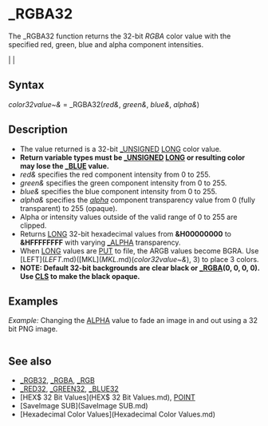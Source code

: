 # _RGBA32

The _RGBA32 function returns the 32-bit *RGBA* color value with the specified red, green, blue and alpha component intensities.

  

|  |

## Syntax

*color32value~&* = _RGBA32(*red&*, *green&*, *blue&*, *alpha&*)
  

## Description

* The value returned is a 32-bit [_UNSIGNED](_UNSIGNED.md) [LONG](LONG.md) color value.
* **Return variable types must be [_UNSIGNED](_UNSIGNED.md) [LONG](LONG.md) or resulting color may lose the [_BLUE](_BLUE.md) value.**
* *red&* specifies the red component intensity from 0 to 255.
* *green&* specifies the green component intensity from 0 to 255.
* *blue&* specifies the blue component intensity from 0 to 255.
* *alpha&* specifies the [*alpha*](*alpha*.md) component transparency value from 0 (fully transparent) to 255 (opaque).
* Alpha or intensity values outside of the valid range of 0 to 255 are clipped.
* Returns [LONG](LONG.md) 32-bit hexadecimal values from **&H00000000** to **&HFFFFFFFF** with varying [_ALPHA](_ALPHA.md) transparency.
* When [LONG](LONG.md) values are [PUT](PUT.md) to file, the ARGB values become BGRA. Use [LEFT$](LEFT$.md)([MKL$](MKL$.md)(*color32value~&*), 3) to place 3 colors.
* **NOTE: Default 32-bit backgrounds are clear black or [_RGBA](_RGBA.md)(0, 0, 0, 0). Use [CLS](CLS.md) to make the black opaque.**

  

## Examples

*Example:* Changing the [ALPHA](ALPHA.md) value to fade an image in and out using a 32 bit PNG image.

``` [SCREEN](SCREEN.md) [_NEWIMAGE](_NEWIMAGE.md)(600, 400, 32)  img& = [_LOADIMAGE](_LOADIMAGE.md)("qb64_trans.png")  'use any 24/32 bit image 'Turn off auto display [_DISPLAY](_DISPLAY.md)  ' Fade in [FOR](FOR.md) i% = 255 [TO](TO.md) 0 [STEP](STEP.md) -5   [_LIMIT](_LIMIT.md) 20                          'control fade speed   [_PUTIMAGE](_PUTIMAGE.md) (0, 0)-(600, 400), img&   [LINE](LINE.md) (0, 0)-(600, 400), [_RGBA](_RGBA.md)(0, 0, 0, i%), BF 'decrease black box transparency   [_DISPLAY](_DISPLAY.md) [NEXT](NEXT.md)  ' Fade out [FOR](FOR.md) i% = 0 [TO](TO.md) 255 [STEP](STEP.md) 5   [_LIMIT](_LIMIT.md) 20                          'control fade speed   [_PUTIMAGE](_PUTIMAGE.md) (0, 0)-(600, 400), img&   [LINE](LINE.md) (0, 0)-(600, 400), [_RGBA](_RGBA.md)(0, 0, 0, i%), BF 'increase black box transparency   [_DISPLAY](_DISPLAY.md) [NEXT](NEXT.md) [END](END.md)  
```

  

## See also

* [_RGB32](_RGB32.md), [_RGBA](_RGBA.md), [_RGB](_RGB.md)
* [_RED32](_RED32.md), [_GREEN32](_GREEN32.md), [_BLUE32](_BLUE32.md)
* [HEX$ 32 Bit Values](HEX$ 32 Bit Values.md), [POINT](POINT.md)
* [SaveImage SUB](SaveImage SUB.md)
* [Hexadecimal Color Values](Hexadecimal Color Values.md)

  
